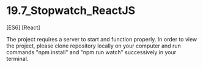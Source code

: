 # 19.7_Stopwatch_ReactJS
[ES6] [React]

The project requires a server to start and function properly. In order to view the project, please clone repository locally on your computer and run commands "npm install" and "npm run watch" successively in your terminal.
